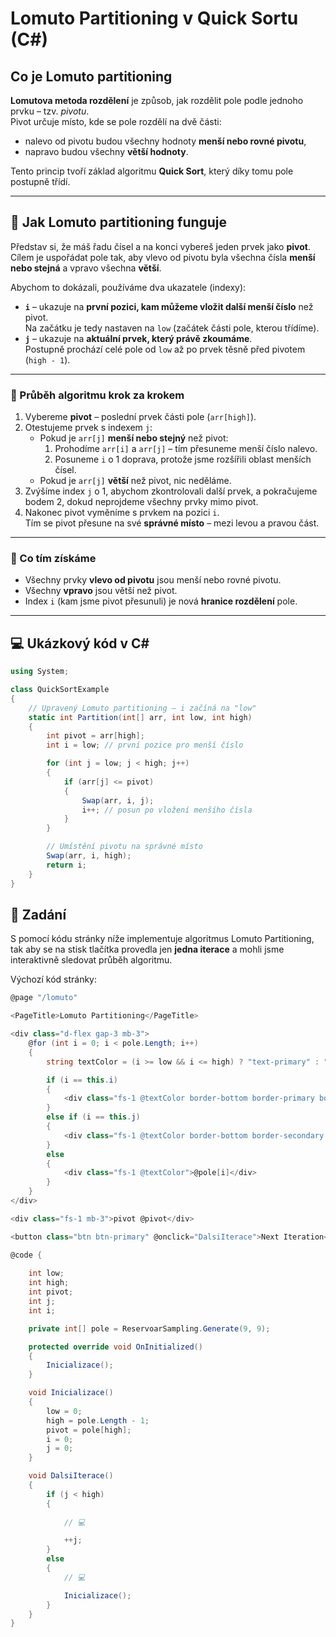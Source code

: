 # Lomuto Partitioning v Quick Sortu (C#)

## Co je Lomuto partitioning

**Lomutova metoda rozdělení** je způsob, jak rozdělit pole podle jednoho prvku – tzv. *pivotu*.  
Pivot určuje místo, kde se pole rozdělí na dvě části:

- nalevo od pivotu budou všechny hodnoty **menší nebo rovné pivotu**,  
- napravo budou všechny **větší hodnoty**.

Tento princip tvoří základ algoritmu **Quick Sort**, který díky tomu pole postupně třídí.

---

## 🔢 Jak Lomuto partitioning funguje

Představ si, že máš řadu čísel a na konci vybereš jeden prvek jako **pivot**.  
Cílem je uspořádat pole tak, aby vlevo od pivotu byla všechna čísla **menší nebo stejná** a vpravo všechna **větší**.

Abychom to dokázali, používáme dva ukazatele (indexy):

- **`i`** – ukazuje na **první pozici, kam můžeme vložit další menší číslo** než pivot.  
  Na začátku je tedy nastaven na `low` (začátek části pole, kterou třídíme).
- **`j`** – ukazuje na **aktuální prvek, který právě zkoumáme**.  
  Postupně prochází celé pole od `low` až po prvek těsně před pivotem (`high - 1`).

---

### 🔄 Průběh algoritmu krok za krokem

1. Vybereme **pivot** – poslední prvek části pole (`arr[high]`).  
2. Otestujeme prvek s indexem `j`:  
   - Pokud je `arr[j]` **menší nebo stejný** než pivot:  
     1. Prohodíme `arr[i]` a `arr[j]` – tím přesuneme menší číslo nalevo.  
     2. Posuneme `i` o 1 doprava, protože jsme rozšířili oblast menších čísel.  
   - Pokud je `arr[j]` **větší** než pivot, nic neděláme.  
3. Zvýšíme index `j` o 1, abychom zkontrolovali další prvek, a pokračujeme bodem 2, dokud neprojdeme všechny prvky mimo pivot.  
4. Nakonec pivot vyměníme s prvkem na pozici `i`.  
   Tím se pivot přesune na své **správné místo** – mezi levou a pravou část.

---

### 🧩 Co tím získáme

- Všechny prvky **vlevo od pivotu** jsou menší nebo rovné pivotu.  
- Všechny **vpravo** jsou větší než pivot.  
- Index `i` (kam jsme pivot přesunuli) je nová **hranice rozdělení** pole.

---

## 💻 Ukázkový kód v C#

```csharp
using System;

class QuickSortExample
{
    // Upravený Lomuto partitioning – i začíná na "low"
    static int Partition(int[] arr, int low, int high)
    {
        int pivot = arr[high];
        int i = low; // první pozice pro menší číslo

        for (int j = low; j < high; j++)
        {
            if (arr[j] <= pivot)
            {
                Swap(arr, i, j);
                i++; // posun po vložení menšího čísla
            }
        }

        // Umístění pivotu na správné místo
        Swap(arr, i, high);
        return i;
    }
}
```

## 🧠 Zadání

S pomocí kódu stránky níže implementuje algoritmus Lomuto Partitioning, tak aby se na stisk tlačítka provedla jen **jedna iterace** a mohli jsme interaktivně sledovat průběh algoritmu.

Výchozí kód stránky:

```csharp
@page "/lomuto"

<PageTitle>Lomuto Partitioning</PageTitle>

<div class="d-flex gap-3 mb-3">
    @for (int i = 0; i < pole.Length; i++)
    {
        string textColor = (i >= low && i <= high) ? "text-primary" : "text-secondary";

        if (i == this.i)
        {
            <div class="fs-1 @textColor border-bottom border-primary border-3">@pole[i]</div>
        }
        else if (i == this.j)
        {
            <div class="fs-1 @textColor border-bottom border-secondary border-3">@pole[i]</div>
        }
        else
        {
            <div class="fs-1 @textColor">@pole[i]</div>
        }
    }
</div>

<div class="fs-1 mb-3">pivot @pivot</div>

<button class="btn btn-primary" @onclick="DalsiIterace">Next Iteration</button>

@code {
  
    int low;
    int high;
    int pivot;
    int j;
    int i;

    private int[] pole = ReservoarSampling.Generate(9, 9);

    protected override void OnInitialized()
    {
        Inicializace();
    }

    void Inicializace()
    {
        low = 0;
        high = pole.Length - 1;
        pivot = pole[high];
        i = 0;
        j = 0;
    }

    void DalsiIterace()
    {
        if (j < high)
        {
           
            // 💻

            ++j;
        }
        else
        {
            // 💻

            Inicializace();
        }
    }
}
```
